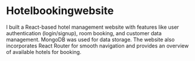 # Hotelbookingwebsite
I built a React-based hotel management website with features like user authentication (login/signup), room booking, and customer data management. MongoDB was used for data storage. The website also incorporates React Router for smooth navigation and provides an overview of available hotels for booking.
